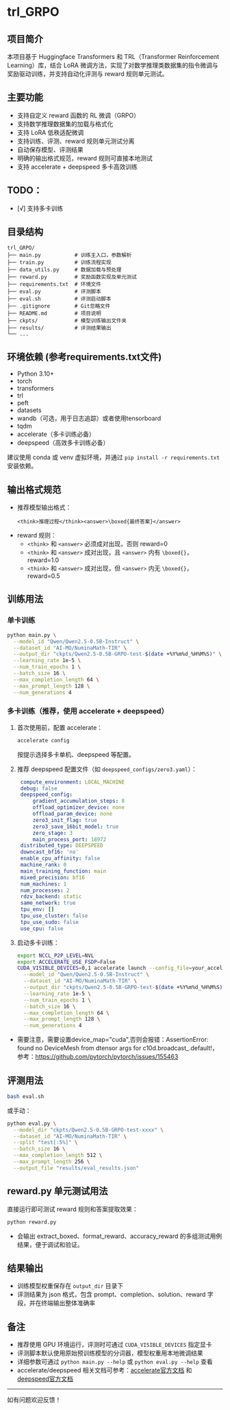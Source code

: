 # trl_GRPO

## 项目简介
本项目基于 Huggingface Transformers 和 TRL（Transformer Reinforcement Learning）库，结合 LoRA 微调方法，实现了对数学推理类数据集的指令微调与奖励驱动训练，并支持自动化评测与 reward 规则单元测试。

## 主要功能
- 支持自定义 reward 函数的 RL 微调（GRPO）
- 支持数学推理数据集的加载与格式化
- 支持 LoRA 低秩适配微调
- 支持训练、评测、reward 规则单元测试分离
- 自动保存模型、评测结果
- 明确的输出格式规范，reward 规则可直接本地测试
- 支持 accelerate + deepspeed 多卡高效训练

## TODO：
- [√] 支持多卡训练

## 目录结构
```
trl_GRPO/
├── main.py           # 训练主入口，参数解析
├── train.py          # 训练流程实现
├── data_utils.py     # 数据加载与预处理
├── reward.py         # 奖励函数实现及单元测试
├── requirements.txt  # 环境文件
├── eval.py           # 评测脚本
├── eval.sh           # 评测启动脚本
├── .gitignore        # Git忽略文件
├── README.md         # 项目说明
├── ckpts/            # 模型训练输出文件夹
├── results/          # 评测结果输出
└── ...
```

## 环境依赖 (参考requirements.txt文件)
- Python 3.10+
- torch
- transformers
- trl
- peft
- datasets
- wandb（可选，用于日志追踪）或者使用tensorboard
- tqdm
- accelerate（多卡训练必备）
- deepspeed（高效多卡训练必备）

建议使用 conda 或 venv 虚拟环境，并通过 `pip install -r requirements.txt` 安装依赖。

## 输出格式规范
- 推荐模型输出格式：
  ```
  <think>推理过程</think><answer>\boxed{最终答案}</answer>
  ```
- reward 规则：
  - `<think>` 和 `<answer>` 必须成对出现，否则 reward=0
  - `<think>` 和 `<answer>` 成对出现，且 `<answer>` 内有 `\boxed{}`，reward=1.0
  - `<think>` 和 `<answer>` 成对出现，但 `<answer>` 内无 `\boxed{}`，reward=0.5

## 训练用法

### 单卡训练
```bash
python main.py \
  --model_id "Qwen/Qwen2.5-0.5B-Instruct" \
  --dataset_id "AI-MO/NuminaMath-TIR" \
  --output_dir "ckpts/Qwen2.5-0.5B-GRPO-test-$(date +%Y%m%d_%H%M%S)" \
  --learning_rate 1e-5 \
  --num_train_epochs 1 \
  --batch_size 16 \
  --max_completion_length 64 \
  --max_prompt_length 128 \
  --num_generations 4
```

### 多卡训练（推荐，使用 accelerate + deepspeed）

1. 首次使用前，配置 accelerate：
   ```bash
   accelerate config
   ```
   按提示选择多卡单机、deepspeed 等配置。

2. 推荐 deepspeed 配置文件（如 `deepspeed_configs/zero3.yaml`）：
   ```yaml
    compute_environment: LOCAL_MACHINE
    debug: false
    deepspeed_config:
        gradient_accumulation_steps: 8
        offload_optimizer_device: none
        offload_param_device: none
        zero3_init_flag: true
        zero3_save_16bit_model: true
        zero_stage: 3
        main_process_port: 18972
    distributed_type: DEEPSPEED
    downcast_bf16: 'no'
    enable_cpu_affinity: false
    machine_rank: 0
    main_training_function: main
    mixed_precision: bf16
    num_machines: 1
    num_processes: 2
    rdzv_backend: static
    same_network: true
    tpu_env: []
    tpu_use_cluster: false
    tpu_use_sudo: false
    use_cpu: false
   ```

3. 启动多卡训练：
   ```bash
   export NCCL_P2P_LEVEL=NVL
   export ACCELERATE_USE_FSDP=False
   CUDA_VISIBLE_DEVICES=0,1 accelerate launch --config_file=your_accelerate_config.yaml --deepspeed_config_file=ds_config_zero2.json main.py \
     --model_id "Qwen/Qwen2.5-0.5B-Instruct" \
     --dataset_id "AI-MO/NuminaMath-TIR" \
     --output_dir "ckpts/Qwen2.5-0.5B-GRPO-test-$(date +%Y%m%d_%H%M%S)" \
     --learning_rate 1e-5 \
     --num_train_epochs 1 \
     --batch_size 16 \
     --max_completion_length 64 \
     --max_prompt_length 128 \
     --num_generations 4
   ```
- 需要注意，需要设置device_map="cuda",否则会报错：AssertionError: found no DeviceMesh from dtensor args for c10d.broadcast_.default!，参考：https://github.com/pytorch/pytorch/issues/155463

## 评测用法

```bash
bash eval.sh
```
或手动：
```bash
python eval.py \
  --model_dir "ckpts/Qwen2.5-0.5B-GRPO-test-xxxx" \
  --dataset_id "AI-MO/NuminaMath-TIR" \
  --split "test[:5%]" \
  --batch_size 16 \
  --max_completion_length 512 \
  --max_prompt_length 256 \
  --output_file "results/eval_results.json"
```

## reward.py 单元测试用法

直接运行即可测试 reward 规则和答案提取效果：
```bash
python reward.py
```
- 会输出 extract_boxed、format_reward、accuracy_reward 的多组测试用例结果，便于调试和验证。

## 结果输出
- 训练模型权重保存在 `output_dir` 目录下
- 评测结果为 json 格式，包含 prompt、completion、solution、reward 字段，并在终端输出整体准确率

## 备注
- 推荐使用 GPU 环境运行，评测时可通过 `CUDA_VISIBLE_DEVICES` 指定显卡
- 评测脚本默认使用原始预训练模型的分词器，模型权重用本地微调结果
- 详细参数可通过 `python main.py --help` 或 `python eval.py --help` 查看
- accelerate/deepspeed 相关文档可参考：[accelerate官方文档](https://huggingface.co/docs/accelerate/index) 和 [deepspeed官方文档](https://www.deepspeed.ai/docs/)

---
如有问题欢迎反馈！ 